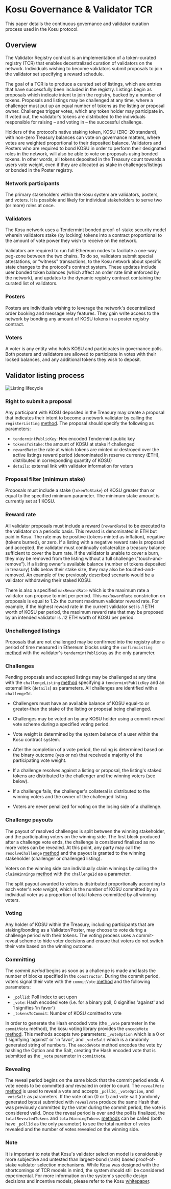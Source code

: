 # Kosu Governance & Validator TCR

This paper details the continuous governance and validator curation process used in the Kosu protocol.

## Overview

The Validator Registry contract is an implementation of a token-curated registry (TCR) that enables decentralized curation of validators on the network. Individuals wishing to become validators submit proposals to join the validator set specifying a reward schedule.

The goal of a TCR is to produce a curated set of listings, which are entries that have successfully been included in the registry. Listings begin as proposals which indicate intent to join the registry, backed by a number of tokens. Proposals and listings may be challenged at any time, where a challenger must put up an equal number of tokens as the listing or proposal owner. Challenges trigger votes, which any token holder may participate in. If voted out, the validator’s tokens are distributed to the individuals responsible for raising – and voting in – the successful challenge.

Holders of the protocol’s native staking token, KOSU (ERC-20 standard), with non-zero Treasury balances can vote on governance matters, where votes are weighted proportional to their deposited balance. Validators and Posters who are required to bond KOSU in order to perform their designated roles in the network, will also be able to vote on proposals using bonded tokens. In other words, all tokens deposited in the Treasury count towards a users vote weight, even if they are allocated as stake in challenges/listings or bonded in the Poster registry.

### Network participants

The primary stakeholders within the Kosu system are validators, posters, and voters. It is possible and likely for individual stakeholders to serve two (or more) roles at once.

### Validators

The Kosu network uses a Tendermint bonded proof-of-stake security model wherein validators stake (by locking) tokens into a contract proportional to the amount of vote power they wish to receive on the network.

Validators are required to run full Ethereum nodes to faciliate a one-way peg-zone between the two chains. To do so, validators submit special attestations, or “witness" transactions, to the Kosu network about specific state changes to the protocol's contract system. These updates include user bonded token balances (which affect an order rate limit enforced by the network), and updates to the dynamic registry contract containing the curated list of validators.

### Posters

Posters are individuals wishing to leverage the network's decentralized order booking and message relay features. They gain write access to the network by bonding any amount of KOSU tokens in a poster registry contract.

### Voters

A voter is any entity who holds KOSU and participates in governance polls. Both posters and validators are allowed to participate in votes with their locked balances, and any additional tokens they wish to deposit.

## Validator listing process

![Listing lifecycle](https://github.com/ParadigmFoundation/whitepaper/blob/whitepaper/v3/figures/fig3.png?raw=true")

### Right to submit a proposal

Any participant with KOSU deposited in the Treasury may create a proposal that indicates their intent to become a network validator by calling the `registerListing` [method](https://docs.kosu.io/kosu-system-contracts/ValidatorRegistry.html#registerlisting). The proposal should specify the following as parameters:

-   `tendermintPublicKey`: Hex encoded Tendermint public key
-   `tokensToStake`: the amount of KOSU at stake if challenged
-   `rewardRate`: the rate at which tokens are minted or destroyed over the active listings reward period (denominated in reserve currency (ETH), distributed in corresponding quantity of KOSU)
-   `details`: external link with validator information for voters

### Proposal filter (minimum stake)

Proposals must include a stake (`tokenToStake`) of KOSU greater than or equal to the specified minimum parameter. The minimum stake amount is currently set at 1 KOSU.

### Reward rate

All validator proposals must include a reward (`rewardRate`) to be executed to the validator on a periodic basis. This reward is denominated in ETH but paid in Kosu. The rate may be positive (tokens minted as inflation), negative (tokens burned), or zero. If a listing with a negative reward rate is proposed and accepted, the validator must continually collateralize a treasury balance sufficient to cover the burn rate. If the validator is unable to cover a burn, they may be removed from the listing without a full challenge ("touch-and-remove"). If a listing owner's available balance (number of tokens deposited in treasury) falls below their stake size, they may also be touched-and-removed. An example of the previously described scenario would be a validator withdrawing their staked KOSU.

There is also a specified `maxRewardRate` which is the maximum rate a validator can propose to mint per period. This `maxRewardRate` constriction on proposals is equal to 1.2x the current maximum validator reward rate. For example, if the highest reward rate in the current validator set is .1 ETH worth of KOSU per period, the maximum reward rate that may be proposed by an intended validator is .12 ETH worth of KOSU per period.

### Unchallenged listings

Proposals that are not challenged may be confirmed into the registry after a period of time measured in Ethereum blocks using the `confirmListing` [method](https://docs.kosu.io/kosu-system-contracts/ValidatorRegistry.html#confirmlisting) with the validator's `tendermintPublicKey` as the only parameter.

### Challenges

Pending proposals and accepted listings may be challenged at any time with the `challengeListing` [method](https://docs.kosu.io/kosu-system-contracts/ValidatorRegistry.html#challengelisting) specifying a `tendermintPublicKey` and an external link (`details`) as parameters. All challenges are identified with a `challengeId`.

-   Challengers must have an available balance of KOSU equal-to or greater-than the stake of the
    listing or proposal being challenged.

-   Challenges may be voted on by any KOSU holder using a commit-reveal vote scheme
    during a specified voting period.

-   Vote weight is determined by the system balance of a user within the Kosu contract system.

-   After the completion of a vote period, the ruling is determined based on the binary outcome (yes or no)
    that received a majority of the participating vote weight.

-   If a challenge resolves against a listing or proposal, the listing's staked tokens are distributed
    to the challenger and the winning voters (see below).

-   If a challenge fails, the challenger's collateral is distributed to the winning voters and the
    owner of the challenged listing.

-   Voters are never penalized for voting on the losing side of a challenge.

### Challenge payouts

The payout of resolved challenges is split between the winning stakeholder, and the participating voters on the winning side. The first block produced after a challenge vote ends, the challenge is considered finalized as no more votes can be revealed. At this point, any party may call the `resolveChallenge` [method](https://docs.kosu.io/kosu-system-contracts/ValidatorRegistry.html#registerlisting) and the payout is granted to the winning stakeholder (challenger or challenged listing).

Voters on the winning side can individually claim winnings by calling the `claimWinnings` [method](https://docs.kosu.io/kosu-system-contracts/ValidatorRegistry.html#claimwinnings) with the `challengeId` as a parameter.

The split payout awarded to voters is distributed proportionally according to each voter's _vote weight_, which is the number of KOSU committed by an individual voter as a proportion of total tokens committed by all winning voters.

### Voting

Any holder of KOSU within the Treasury, including participants that are staking/bonding as a Validator/Poster, may choose to vote during a challenge period with their tokens. The voting process uses a commit-reveal scheme to hide voter decisions and ensure that voters do not switch their vote based on the winning outcome.

### Committing

The _commit period_ begins as soon as a challenge is made and lasts the number of blocks specified in the `constructor`. During the commit period, voters signal their vote with the `commitVote` [method](https://docs.kosu.io/kosu-system-contracts/Voting.html#commitvote) and the following parameters:

-   `_pollId`: Poll index to act upon
-   `_vote`: Hash encoded vote (i.e. for a binary poll, 0 signifies 'against' and 1 signifies 'in favor')
-   `_tokensToCommit`: Number of KOSU comitted to vote

In order to generate the Hash encoded vote (the `_vote` parameter in the `commitVote` method), the kosu voting library provides the `encodeVote` [method](https://docs.kosu.io/kosu.js/classes/voting.html#encodevote). This methods accepts two parameters: `_voteOption` which is a 0 or 1 signifying 'against' or 'in favor', and `_voteSalt` which is a randomly generated string of numbers. The `encodeVote` method encodes the vote by hashing the Option and the Salt, creating the Hash encoded vote that is submitted as the `_vote` parameter in `commitVote`.

### Revealing

The reveal period begins on the same block that the commit period ends. A vote needs to be committed _and_ revealed in order to count. The `revealVote` [method](https://docs.kosu.io/kosu-system-contracts/Voting.html#revealvote) is used to reveal a vote and accepts `_pollId`, `_voteOption`, and `_voteSalt` as parameters. If the vote otion (0 or 1) and vote salt (randomly generated bytes) submitted with `revealVote` produce the same Hash that was previously committed by the voter during the commit period, the vote is considered valid. Once the reveal period is over and the poll is finalized, the `totalRevealedTokens` and `totalWinningTokens` [methods](https://docs.kosu.io/kosu-system-contracts/Voting.html#totalrevealedtokens) can be called (both have `_pollId` as the only parameter) to see the total number of votes revealed and the number of votes revealed on the winning side.

### Note

It is important to note that Kosu's validator selection model is considerably more subjective and untested than largest-bond (rank) based proof-of-stake validator selection mechanisms. While Kosu was designed with the shortcomings of TCR models in mind, the system should still be considered experimental. For more information on the system's specific design decisions and incentive models, please refer to the Kosu [whitepaper](https://github.com/ParadigmFoundation/kosu-monorepo/blob/master/whitepaper.pdf).
